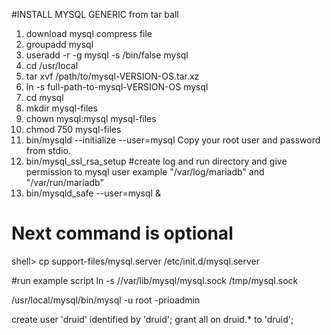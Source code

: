 #INSTALL MYSQL GENERIC from tar ball
1. download mysql compress file 
2. groupadd mysql
3. useradd -r -g mysql -s /bin/false mysql
4. cd /usr/local
5. tar xvf /path/to/mysql-VERSION-OS.tar.xz
6. ln -s full-path-to-mysql-VERSION-OS mysql
7. cd mysql
8. mkdir mysql-files
9. chown mysql:mysql mysql-files
10. chmod 750 mysql-files
11. bin/mysqld --initialize --user=mysql
  Copy your root user and password from stdio.
12. bin/mysql_ssl_rsa_setup
#create log and run directory and give permission to mysql user example 
  "/var/log/mariadb" and "/var/run/mariadb"
13. bin/mysqld_safe --user=mysql &
# Next command is optional
shell> cp support-files/mysql.server /etc/init.d/mysql.server

#run example script
ln -s //var/lib/mysql/mysql.sock /tmp/mysql.sock

/usr/local/mysql/bin/mysql -u root -prioadmin

create user 'druid' identified by 'druid';
grant all on druid.* to 'druid';
